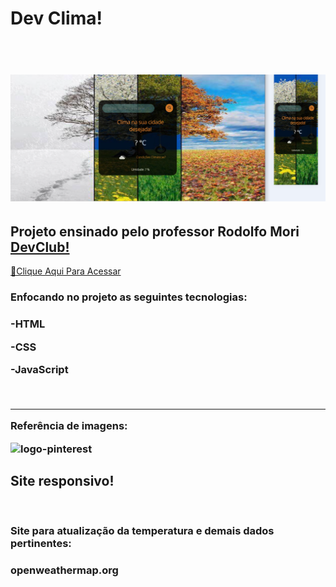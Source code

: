 <h1> Dev Clima! <h1>
<br>
<img src="https://raw.githubusercontent.com/ViniFerAlbuquerque/ProjetoDevClubClima/681e3a5e4c1a7fbbbd3c953cdf4e8088f65ce38e/assets/climate%20project.png">
<br>
<h2>Projeto ensinado pelo professor Rodolfo Mori <a href="https://rodolfomori.com.br/devclub">DevClub!</a></h2>

[🔗Clique Aqui Para Acessar](https://viniferalbuquerque.github.io/ProjetoDevClubClima/)
<br>
 
<h3>Enfocando no projeto as seguintes tecnologias:<h3>
<p>-HTML<p>
<p>-CSS<p>
<p>-JavaScript<p>
<br>
  <hr>
 <p>Referência de imagens:</p>
<img src="https://img.shields.io/badge/Pinterest-%23E60023.svg?&style=for-the-badge&logo=Pinterest&logoColor=white" alt="logo-pinterest" />
 <br><h2>Site responsivo!</h2>
 
<br>
<h3>Site para atualização da temperatura e demais dados pertinentes:<h3>
<p>openweathermap.org<p>
